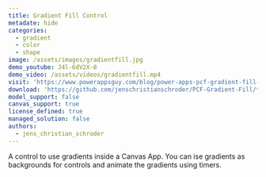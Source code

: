 ```yaml
---
title: Gradient Fill Control
metadate: hide
categories:
  - gradient
  - color
  - shape
image: /assets/images/gradientfill.jpg
demo_youtube: J4l-6dV2X-8
demo_video: /assets/videos/gradientfill.mp4
visit: 'https://www.powerappsguy.com/blog/power-apps-pcf-gradient-fill-control/'
download: 'https://github.com/jenschristianschroder/PCF-Gradient-Fill/tree/master/PCF-Gradient-Fill'
model_support: false
canvas_support: true
license_defined: true
managed_solution: false
authors:
  - jens_christian_schroder
---
```


A control to use gradients inside a Canvas App. You can ise gradients as backgrounds for controls and animate the gradients using timers.

